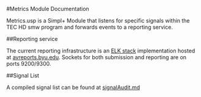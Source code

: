 #Metrics Module Documentation

Metrics.usp is a Simpl+ Module that listens for specific signals within the TEC HD smw program and forwards events to a reporting service.

##Reporting service

The current reporting infrastructure is an [ELK stack](https://www.elastic.co/products) implementation hosted at [avreports.byu.edu](http://avreports.byu.edu). Sockets for both submission and reporting are on ports 9200/9300.

##Signal List

A compiled signal list can be found at [signalAudit.md](https://github.com/byu-oit-appdev/crestron-tec-hd/blob/30f2321e2f9ad4f6321e3fe2197d9bedf5f6d66d/signalAudit.md)